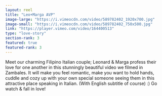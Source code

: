 ```yaml
---
layout: reel
title: "Leo+Marga AVP"
image-large: "https://i.vimeocdn.com/video/589782402_1920x700.jpg"
image-small: "https://i.vimeocdn.com/video/589782402_750x500.jpg"
link: "https://player.vimeo.com/video/164400513"
type: "love-story"
section-rank: 3
featured: true
featured-rank: 3
---
```

Meet our charming Filipino Italian couple; Leonard & Marga profess their love for one another in this stunningly beautiful video we filmed in Zambales.
It will make you feel romantic, make you want to hold hands, cuddle and cozy up with your own special someone seeing them in this attractive place speaking in Italian. (With English subtitle of course) :)
Go watch & fall in love!
